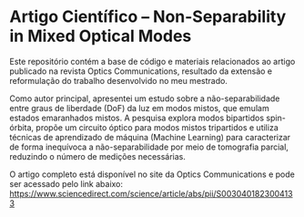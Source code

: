 # Artigo Científico – Non-Separability in Mixed Optical Modes

Este repositório contém a base de código e materiais relacionados ao artigo publicado na revista Optics Communications, resultado da extensão e reformulação do trabalho desenvolvido no meu mestrado.

Como autor principal, apresentei um estudo sobre a não-separabilidade entre graus de liberdade (DoF) da luz em modos mistos, que emulam estados emaranhados mistos. A pesquisa explora modos bipartidos spin-órbita, propõe um circuito óptico para modos mistos tripartidos e utiliza técnicas de aprendizado de máquina (Machine Learning) para caracterizar de forma inequívoca a não-separabilidade por meio de tomografia parcial, reduzindo o número de medições necessárias.

O artigo completo está disponível no site da Optics Communications e pode ser acessado pelo link abaixo:
https://www.sciencedirect.com/science/article/abs/pii/S0030401823004133
